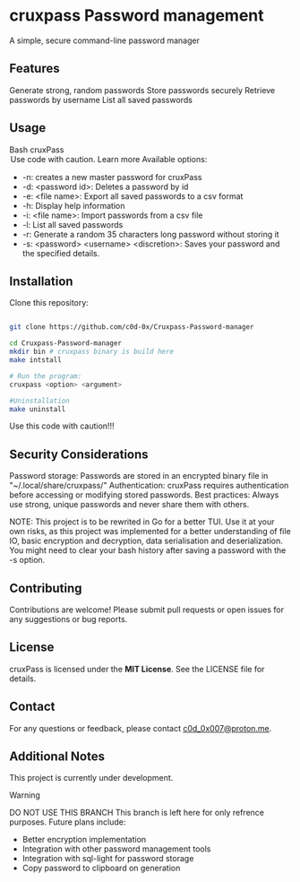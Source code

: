 # cruxpass Password management

A simple, secure command-line password manager

## Features

Generate strong, random passwords
Store passwords securely
Retrieve passwords by username
List all saved passwords

## Usage

Bash
cruxPass <option> <argument>
Use code with caution. Learn more
Available options:

- -n: creates a new master password for cruxPass
- -d: \<password id\>: Deletes a password by id
- -e: \<file name\>: Export all saved passwords to a csv format
- -h: Display help information
- -i: \<file name\>: Import passwords from a csv file
- -l: List all saved passwords
- -r: Generate a random 35 characters long password without storing it
- -s: \<password\> \<username\> \<discretion\>: Saves your password and the specified details.

## Installation

Clone this repository:

```Bash

git clone https://github.com/c0d-0x/Cruxpass-Password-manager

cd Cruxpass-Password-manager
mkdir bin # cruxpass binary is build here
make intstall

# Run the program:
cruxpass <option> <argument>

#Uninstallation
make uninstall
```

Use this code with caution!!!

## Security Considerations

Password storage: Passwords are stored in an encrypted binary file in "~/.local/share/cruxpass/"
Authentication: cruxPass requires authentication before accessing or modifying stored passwords.
Best practices: Always use strong, unique passwords and never share them with others.

NOTE: This project is to be rewrited in Go for a better TUI. Use it at your own risks, as this project was implemented for a better understanding of file IO,
basic encryption and decryption, data serialisation and deserialization. You might need to clear your bash
history after saving a password with the -s option.

## Contributing

Contributions are welcome! Please submit pull requests or open issues for any suggestions or bug reports.

## License

cruxPass is licensed under the **MIT License**. See the LICENSE file for details.

## Contact

For any questions or feedback, please contact <c0d_0x007@proton.me>.

## Additional Notes

This project is currently under development.

> [!WARNING]
> DO NOT USE THIS BRANCH
> This branch is left here for only refrence purposes.
> Future plans include:

- Better encryption implementation
- Integration with other password management tools
- Integration with sql-light for password storage
- Copy password to clipboard on generation

